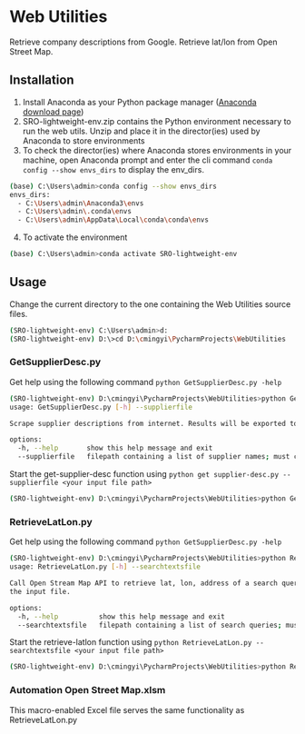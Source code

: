 # Web Utilities

Retrieve company descriptions from Google. Retrieve lat/lon from Open Street Map.

## Installation

1. Install Anaconda as your Python package manager ([Anaconda download page](https://www.anaconda.com/download/success))
2. SRO-lightweight-env.zip contains the Python environment necessary to run the web utils. Unzip and place it in the director(ies) used by Anaconda to store environments
3. To check the director(ies) where Anaconda stores environments in your machine, open Anaconda prompt and enter the cli command `conda config --show envs_dirs` to display the env_dirs.

```bash
(base) C:\Users\admin>conda config --show envs_dirs
envs_dirs:
  - C:\Users\admin\Anaconda3\envs
  - C:\Users\admin\.conda\envs
  - C:\Users\admin\AppData\Local\conda\conda\envs
```
4. To activate the environment

```bash
(base) C:\Users\admin>conda activate SRO-lightweight-env
```

## Usage
Change  the current directory to the one containing the Web Utilities source files.
```bash
(SRO-lightweight-env) C:\Users\admin>d:
(SRO-lightweight-env) D:\>cd D:\cmingyi\PycharmProjects\WebUtilities
```

### GetSupplierDesc.py

Get help using the following command `python GetSupplierDesc.py -help`
```bash
(SRO-lightweight-env) D:\cmingyi\PycharmProjects\WebUtilities>python GetSupplierDesc.py -help
usage: GetSupplierDesc.py [-h] --supplierfile

Scrape supplier descriptions from internet. Results will be exported to parent folder of the input file.

options:
  -h, --help       show this help message and exit
  --supplierfile   filepath containing a list of supplier names; must contain a column called "name".
```
Start the get-supplier-desc function using `python get supplier-desc.py --supplierfile <your input file path>`
```bash
(SRO-lightweight-env) D:\cmingyi\PycharmProjects\WebUtilities>python GetSupplierDesc.py --supplierfile <your input file path>
```

### RetrieveLatLon.py
Get help using the following command `python GetSupplierDesc.py -help`
```bash
(SRO-lightweight-env) D:\cmingyi\PycharmProjects\WebUtilities>python RetrieveLatLon.py -help
usage: RetrieveLatLon.py [-h] --searchtextsfile

Call Open Stream Map API to retrieve lat, lon, address of a search query. Results will be exported to parent folder of
the input file.

options:
  -h, --help          show this help message and exit
  --searchtextsfile   filepath containing a list of search queries; must contain a column called "searchtext".
```
Start the retrieve-latlon function using `python RetrieveLatLon.py --searchtextsfile <your input file path>`
```bash
(SRO-lightweight-env) D:\cmingyi\PycharmProjects\WebUtilities>python RetrieveLatLon.py --searchtextsfile <your input file path>
```
### Automation Open Street Map.xlsm

This macro-enabled Excel file serves the same functionality as RetrieveLatLon.py